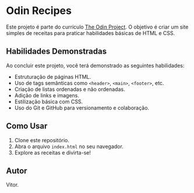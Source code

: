 # Odin Recipes

Este projeto é parte do currículo [The Odin Project](https://www.theodinproject.com/). O objetivo é criar um site simples de receitas para praticar habilidades básicas de HTML e CSS.

## Habilidades Demonstradas

Ao concluir este projeto, você terá demonstrado as seguintes habilidades:
- Estruturação de páginas HTML.
- Uso de tags semânticas como `<header>`, `<main>`, `<footer>`, etc.
- Criação de listas ordenadas e não ordenadas.
- Adição de links e imagens.
- Estilização básica com CSS.
- Uso do Git e GitHub para versionamento e colaboração.

## Como Usar

1. Clone este repositório.
2. Abra o arquivo `index.html` no seu navegador.
3. Explore as receitas e divirta-se!

## Autor

Vitor.